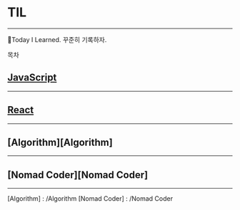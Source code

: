 # TIL
---
📝Today I Learned. 꾸준히 기록하자.


목차


## [JavaScript][JavaScript]
---
## [React][React]
---
## [Algorithm][Algorithm]
---
## [Nomad Coder][Nomad Coder]
---
[JavaScript]: /JavaScript
[React]: /React
[Algorithm] : /Algorithm
[Nomad Coder] : /Nomad Coder
